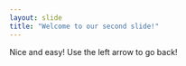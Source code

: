 ```yaml
---
layout: slide
title: "Welcome to our second slide!"
---
```

Nice and easy!
Use the left arrow to go back!
